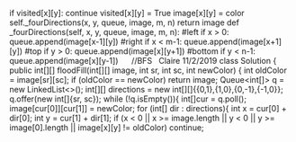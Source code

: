 if visited[x][y]: continue
visited[x][y] = True
image[x][y] = color
self._fourDirections(x, y, queue, image, m, n)
return image
def _fourDirections(self, x, y, queue, image, m, n):
#left
if x > 0:
queue.append(image[x-1][y])
#right
if x < m-1:
queue.append(image[x+1][y])
#top
if y > 0:
queue.append(image[x][y+1])
#bottom
if y < n-1:
queue.append(image[x][y-1])
​
​
​
​
​
//BFS   Claire 11/2/2019
class Solution {
public int[][] floodFill(int[][] image, int sr, int sc, int newColor) {
int oldColor = image[sr][sc];
if (oldColor == newColor) return image;
Queue<int[]> q = new LinkedList<>();
int[][] directions = new int[][]{{0,1},{1,0},{0,-1},{-1,0}};
q.offer(new int[]{sr, sc});
while (!q.isEmpty()){
int[]cur = q.poll();
image[cur[0]][cur[1]] = newColor;
for (int[] dir : directions){
int x = cur[0] + dir[0];
int y = cur[1] + dir[1];
if (x < 0 || x >= image.length || y < 0 || y >= image[0].length || image[x][y] != oldColor) continue;
